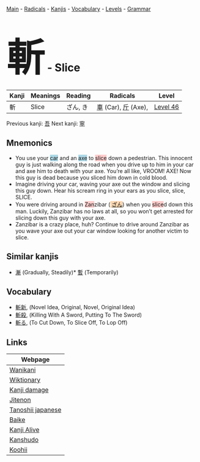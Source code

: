 <style> bigfont {font-size: 100px}</style>
[Main](../index.md) -
[Radicals](../radicals.md) -
[Kanjis](../kanjis.md) -
[Vocabulary](../vocabulary.md) -
[Levels](../levels.md) -
[Grammar](../grammar.md)
# <bigfont> 斬</bigfont> - Slice 

| Kanji | Meanings | Reading | Radicals | Level |
| --- | --- | --- | --- | --- |
| 斬 | Slice | ざん, き | [車](../radicals/車.md) (Car), [斤](../radicals/斤.md) (Axe),  | [Level 46](../levels/wk_level46.md) |

Previous kanji: [吾](吾.md) Next kanji: [寧](寧.md) 

## Mnemonics
 * You use your <span style="background-color:#ADD8E6"> car</span> and an <span style="background-color:#ADD8E6"> axe</span> to <span style="background-color:#ffcccb"> slice</span> down a pedestrian. This innocent guy is just walking along the road when you drive up to him in your car and axe him to death with your axe. You’re all like, VROOM! AXE! Now this guy is dead because you sliced him down in cold blood.
* Imagine driving your car, waving your axe out the window and slicing this guy down. Hear his scream ring in your ears as you slice, slice, SLICE.
* You were driving around in <span style="background-color:#ffcccb"> Zan</span>zibar (<span style="background-color:#fed8b1"> [ざん](https://jisho.org/search/ざん)</span>) when you <span style="background-color:#ffcccb"> slice</span>d down this man. Luckily, Zanzibar has no laws at all, so you won’t get arrested for slicing down this guy with your axe.
* Zanzibar is a crazy place, huh? Continue to drive around Zanzibar as you wave your axe out your car window looking for another victim to slice.


## Similar kanjis
 * [漸](漸.md) (Gradually, Steadily)* [暫](暫.md) (Temporarily)


## Vocabulary
 * [斬新](../vocabulary/斬.md), (Novel Idea, Original, Novel, Original Idea)
* [斬殺](../vocabulary/斬.md), (Killing With A Sword, Putting To The Sword)
* [斬る](../vocabulary/斬.md), (To Cut Down, To Slice Off, To Lop Off)



## Links 

| Webpage |
| --- |
| [Wanikani          ](https://www.wanikani.com/kanji/斬) |
| [Wiktionary        ](https://en.wiktionary.org/wiki/斬) |
| [Kanji damage      ](http://www.kanjidamage.com/kanji/search?utf8=✓&q=斬) |
| [Jitenon           ](https://jitenon.com/kanji/斬) |
| [Tanoshii japanese ](https://www.tanoshiijapanese.com/dictionary/kanji.cfm?k=斬) |
| [Baike             ](https://baike.baidu.com/item/斬) |
| [Kanji Alive       ](https://app.kanjialive.com/斬) |
| [Kanshudo          ](https://www.kanshudo.com/searchmn?q=斬) |
| [Koohii            ](https://kanji.koohii.com/study/kanji/斬) |

